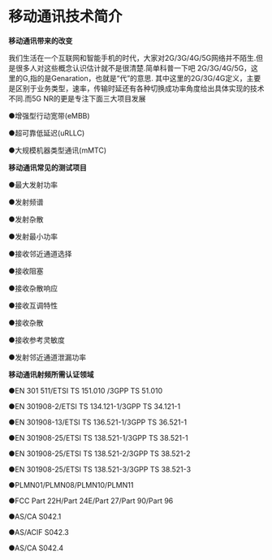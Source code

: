 # 移动通讯技术简介

**移动通讯带来的改变**

 

我们生活在一个互联网和智能手机的时代，大家对2G/3G/4G/5G网络并不陌生.但是很多人对这些概念认识估计就不是很清楚.简单科普一下吧  2G/3G/4G/5G，这里的G,指的是Genaration，也就是“代”的意思. 其中这里的2G/3G/4G定义，主要是区别于业务类型，速率，传输时延还有各种切换成功率角度给出具体实现的技术不同.而5G NR的更是专注下面三大项目发展

●增强型行动宽带(eMBB)

●超可靠低延迟(uRLLC)

●大规模机器类型通讯(mMTC)

 

  

**移动通讯常见的测试项目**

●最大发射功率

●发射频谱

●发射杂散

●发射最小功率

●接收邻近通道选择

●接收阻塞

●接收杂散响应

●接收互调特性

●接收杂散

●接收参考灵敏度

●发射邻近通道泄漏功率

 

**移动通讯射频所需认证领域** 

●EN 301 511/ETSI TS 151.010 /3GPP TS 51.010

●EN 301908-2/ETSI TS 134.121-1/3GPP TS 34.121-1

●EN 301908-13/ETSI TS 136.521-1/3GPP TS 36.521-1

●EN 301908-25/ETSI TS 138.521-1/3GPP TS 38.521-1

●EN 301908-25/ETSI TS 138.521-2/3GPP TS 38.521-2

●EN 301908-25/ETSI TS 138.521-3/3GPP TS 38.521-3

●PLMN01/PLMN08/PLMN10/PLMN11

●FCC Part 22H/Part 24E/Part 27/Part 90/Part 96

●AS/CA S042.1 

●AS/ACIF S042.3 

●AS/CA S042.4

 